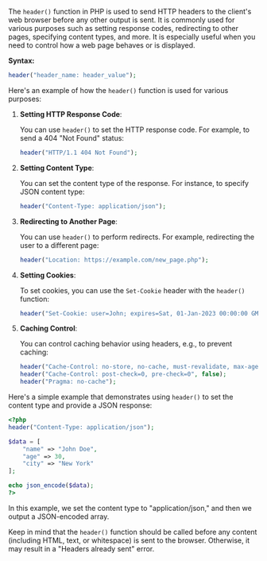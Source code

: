 The `header()` function in PHP is used to send HTTP headers to the client's web browser before any other output is sent. It is commonly used for various purposes such as setting response codes, redirecting to other pages, specifying content types, and more. It is especially useful when you need to control how a web page behaves or is displayed.

**Syntax:**
```php
header("header_name: header_value");
```

Here's an example of how the `header()` function is used for various purposes:

1. **Setting HTTP Response Code**:

   You can use `header()` to set the HTTP response code. For example, to send a 404 "Not Found" status:

   ```php
   header("HTTP/1.1 404 Not Found");
   ```

2. **Setting Content Type**:

   You can set the content type of the response. For instance, to specify JSON content type:

   ```php
   header("Content-Type: application/json");
   ```

3. **Redirecting to Another Page**:

   You can use `header()` to perform redirects. For example, redirecting the user to a different page:

   ```php
   header("Location: https://example.com/new_page.php");
   ```

4. **Setting Cookies**:

   To set cookies, you can use the `Set-Cookie` header with the `header()` function:

   ```php
   header("Set-Cookie: user=John; expires=Sat, 01-Jan-2023 00:00:00 GMT; path=/");
   ```

5. **Caching Control**:

   You can control caching behavior using headers, e.g., to prevent caching:

   ```php
   header("Cache-Control: no-store, no-cache, must-revalidate, max-age=0");
   header("Cache-Control: post-check=0, pre-check=0", false);
   header("Pragma: no-cache");
   ```

Here's a simple example that demonstrates using `header()` to set the content type and provide a JSON response:

```php
<?php
header("Content-Type: application/json");

$data = [
    "name" => "John Doe",
    "age" => 30,
    "city" => "New York"
];

echo json_encode($data);
?>
```

In this example, we set the content type to "application/json," and then we output a JSON-encoded array.

Keep in mind that the `header()` function should be called before any content (including HTML, text, or whitespace) is sent to the browser. Otherwise, it may result in a "Headers already sent" error.